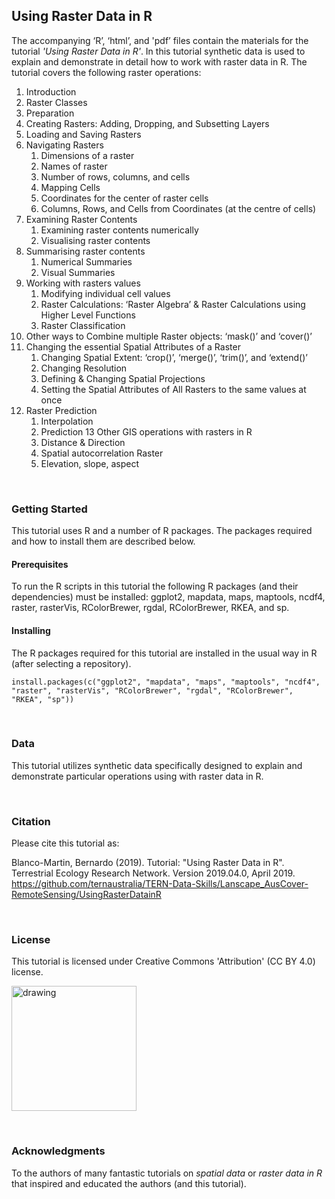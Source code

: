 ## Using Raster Data in R

The accompanying ‘R’, ‘html’, and 'pdf’ files contain the materials for the tutorial *'Using Raster Data in R'*. In this tutorial synthetic data is used to explain and demonstrate in detail how to work with raster data in R. The tutorial covers the following raster operations: 

1. Introduction
2. Raster Classes
3. Preparation
4. Creating Rasters: Adding, Dropping, and Subsetting Layers
5. Loading and Saving Rasters
6. Navigating Rasters
	1. Dimensions of a raster
	2. Names of raster
	3. Number of rows, columns, and cells
	4. Mapping Cells
	5. Coordinates for the center of raster cells
	6. Columns, Rows, and Cells from Coordinates (at the centre of cells)
7. Examining Raster Contents
	1. Examining raster contents numerically
	2. Visualising raster contents
8. Summarising raster contents
	1. Numerical Summaries
	2. Visual Summaries
9. Working with rasters values
	1. Modifying individual cell values
	2. Raster Calculations: ‘Raster Algebra’ & Raster Calculations using Higher Level Functions
	3. Raster Classification
10. Other ways to Combine multiple Raster objects: ‘mask()’ and ‘cover()’
11. Changing the essential Spatial Attributes of a Raster
	1. Changing Spatial Extent: ‘crop()’, ‘merge()’, ‘trim()’, and ‘extend()’
	2. Changing Resolution
	3. Defining & Changing Spatial Projections
	4. Setting the Spatial Attributes of All Rasters to the same values at once
12. Raster Prediction
	1. Interpolation
	2. Prediction
13 Other GIS operations with rasters in R
	1. Distance & Direction
	2. Spatial autocorrelation Raster
	3. Elevation, slope, aspect


&nbsp;
### Getting Started

This tutorial uses R and a number of R packages. The packages required and how to install them are described below.

#### Prerequisites

To run the R scripts in this tutorial the following R packages (and their dependencies) must be installed: ggplot2, mapdata, maps, maptools, ncdf4, raster, rasterVis, RColorBrewer, rgdal, RColorBrewer, RKEA, and sp. 

#### Installing

The R packages required for this tutorial are installed in the usual way in R (after selecting a repository).

```
install.packages(c("ggplot2", "mapdata", "maps", "maptools", "ncdf4", "raster", "rasterVis", "RColorBrewer", "rgdal", "RColorBrewer", "RKEA", "sp"))
```


&nbsp;
### Data

This tutorial utilizes synthetic data specifically designed to explain and demonstrate particular operations using with raster data in R.


&nbsp;
### Citation

Please cite this tutorial as: 

Blanco-Martin, Bernardo (2019). 
Tutorial: "Using Raster Data in R".
Terrestrial Ecology Research Network.
Version 2019.04.0, April 2019.
https://github.com/ternaustralia/TERN-Data-Skills/Lanscape_AusCover-RemoteSensing/UsingRasterDatainR


&nbsp;
### License

This tutorial is licensed under Creative Commons 'Attribution' (CC BY 4.0) license.

<img src="https://mirrors.creativecommons.org/presskit/buttons/88x31/png/by.png" alt="drawing" width="200"/>


&nbsp;
### Acknowledgments
To the authors of many fantastic tutorials on *spatial data* or *raster data in R* that inspired and educated the authors (and this tutorial). 













